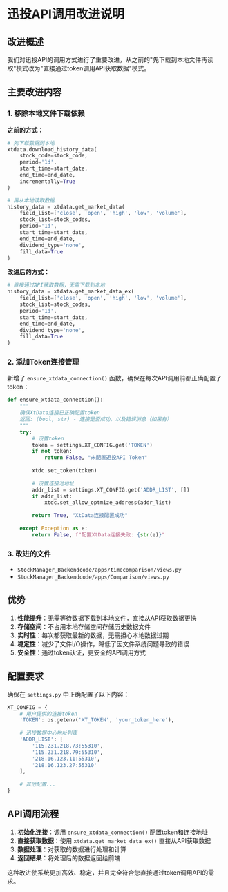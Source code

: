 # 迅投API调用改进说明

## 改进概述

我们对迅投API的调用方式进行了重要改进，从之前的"先下载到本地文件再读取"模式改为"直接通过token调用API获取数据"模式。

## 主要改进内容

### 1. 移除本地文件下载依赖
**之前的方式：**
```python
# 先下载数据到本地
xtdata.download_history_data(
    stock_code=stock_code,
    period='1d',
    start_time=start_date,
    end_time=end_date,
    incrementally=True
)

# 再从本地读取数据
history_data = xtdata.get_market_data(
    field_list=['close', 'open', 'high', 'low', 'volume'],
    stock_list=stock_codes,
    period='1d',
    start_time=start_date,
    end_time=end_date,
    dividend_type='none',
    fill_data=True
)
```

**改进后的方式：**
```python
# 直接通过API获取数据，无需下载到本地
history_data = xtdata.get_market_data_ex(
    field_list=['close', 'open', 'high', 'low', 'volume'],
    stock_list=stock_codes,
    period='1d',
    start_time=start_date,
    end_time=end_date,
    dividend_type='none',
    fill_data=True
)
```

### 2. 添加Token连接管理
新增了 `ensure_xtdata_connection()` 函数，确保在每次API调用前都正确配置了token：

```python
def ensure_xtdata_connection():
    """
    确保XtData连接已正确配置token
    返回: (bool, str) - 连接是否成功，以及错误消息（如果有）
    """
    try:
        # 设置token
        token = settings.XT_CONFIG.get('TOKEN')
        if not token:
            return False, "未配置迅投API Token"
            
        xtdc.set_token(token)
        
        # 设置连接池地址
        addr_list = settings.XT_CONFIG.get('ADDR_LIST', [])
        if addr_list:
            xtdc.set_allow_optmize_address(addr_list)
        
        return True, "XtData连接配置成功"
        
    except Exception as e:
        return False, f"配置XtData连接失败: {str(e)}"
```

### 3. 改进的文件
- `StockManager_Backendcode/apps/timecomparison/views.py`
- `StockManager_Backendcode/apps/Comparison/views.py`

## 优势

1. **性能提升**：无需等待数据下载到本地文件，直接从API获取数据更快
2. **存储空间**：不占用本地存储空间存储历史数据文件
3. **实时性**：每次都获取最新的数据，无需担心本地数据过期
4. **稳定性**：减少了文件I/O操作，降低了因文件系统问题导致的错误
5. **安全性**：通过token认证，更安全的API调用方式

## 配置要求

确保在 `settings.py` 中正确配置了以下内容：

```python
XT_CONFIG = {
    # 用户提供的连接token
    'TOKEN': os.getenv('XT_TOKEN', 'your_token_here'),
    
    # 迅投数据中心地址列表
    'ADDR_LIST': [
        '115.231.218.73:55310',
        '115.231.218.79:55310',
        '218.16.123.11:55310',
        '218.16.123.27:55310'
    ],
    
    # 其他配置...
}
```

## API调用流程

1. **初始化连接**：调用 `ensure_xtdata_connection()` 配置token和连接地址
2. **直接获取数据**：使用 `xtdata.get_market_data_ex()` 直接从API获取数据
3. **数据处理**：对获取的数据进行处理和计算
4. **返回结果**：将处理后的数据返回给前端

这种改进使系统更加高效、稳定，并且完全符合您直接通过token调用API的需求。 